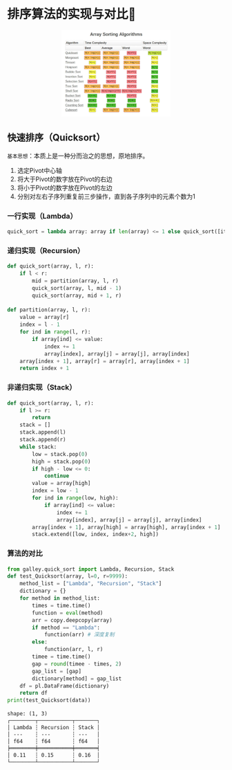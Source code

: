 # 排序算法的实现与对比🎢
<div align="center">
    <img src="./images/排序算法对比.webp" width="50%">
</div>

## 快速排序（Quicksort）

`基本思想`：本质上是一种分而治之的思想，原地排序。

1. 选定Pivot中心轴
2. 将大于Pivot的数字放在Pivot的右边
3. 将小于Pivot的数字放在Pivot的左边
4. 分别对左右子序列重复前三步操作，直到各子序列中的元素个数为1

### 一行实现（Lambda）

```python
quick_sort = lambda array: array if len(array) <= 1 else quick_sort([item for item in array[1:] if item <= array[0]]) + [array[0]] + quick_sort([item for item in array[1:] if item > array[0]])
```

### 递归实现（Recursion）

```python
def quick_sort(array, l, r):
    if l < r:
        mid = partition(array, l, r)
        quick_sort(array, l, mid - 1)
        quick_sort(array, mid + 1, r)

def partition(array, l, r):
    value = array[r]
    index = l - 1
    for ind in range(l, r):
        if array[ind] <= value:
            index += 1
            array[index], array[j] = array[j], array[index]
    array[index + 1], array[r] = array[r], array[index + 1]
    return index + 1
```

### 非递归实现（Stack）

```python
def quick_sort(array, l, r):
    if l >= r:
        return
    stack = []
    stack.append(l)
    stack.append(r)
    while stack:
        low = stack.pop(0)
        high = stack.pop(0)
        if high - low <= 0:
            continue
        value = array[high]
        index = low - 1
        for ind in range(low, high):
            if array[ind] <= value:
                index += 1
                array[index], array[j] = array[j], array[index]
        array[index + 1], array[high] = array[high], array[index + 1]
        stack.extend([low, index, index+2, high])
```

### 算法的对比
```python
from galley.quick_sort import Lambda, Recursion, Stack
def test_Quicksort(array, l=0, r=9999):
    method_list = ["Lambda", "Recursion", "Stack"]
    dictionary = {}
    for method in method_list:
        times = time.time()
        function = eval(method)
        arr = copy.deepcopy(array)
        if method == "Lambda":
            function(arr) # 深度复制
        else:
            function(arr, l, r)
        timee = time.time()
        gap = round(timee - times, 2)
        gap_list = [gap]
        dictionary[method] = gap_list
    df = pl.DataFrame(dictionary)
    return df
print(test_Quicksort(data))
```
```textile
shape: (1, 3)
┌────────┬───────────┬───────┐
│ Lambda ┆ Recursion ┆ Stack │
│ ---    ┆ ---       ┆ ---   │
│ f64    ┆ f64       ┆ f64   │
╞════════╪═══════════╪═══════╡
│ 0.11   ┆ 0.15      ┆ 0.16  │
└────────┴───────────┴───────┘
```